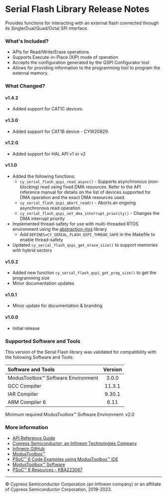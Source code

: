 # Serial Flash Library Release Notes
Provides functions for interacting with an external flash connected through its Single/Dual/Quad/Octal SPI interface.

### What's Included?
* APIs for Read/Write/Erase operations
* Supports Execute-in-Place (XIP) mode of operation
* Accepts the configuration generated by the QSPI Configurator tool
* Allows for providing information to the programming tool to program the external memory.

### What Changed?
#### v1.4.2
* Added support for CAT1C devices.
#### v1.3.0
* Added support for CAT1B device - CYW20829.
#### v1.2.0
* Added support for HAL API v1 or v2
#### v1.1.0
* Added the following functions:
    - `cy_serial_flash_qspi_read_async()` - Supports asynchronous (non-blocking) read using fixed DMA resources. Refer to the API reference manual for details on the list of devices supported for DMA operation and the exact DMA resources used.
    - `cy_serial_flash_qspi_abort_read()` - Aborts an ongoing asynchronous read operation
    - `cy_serial_flash_qspi_set_dma_interrupt_priority()` - Changes the DMA interrupt priority
* Implemented thread-safety for use with multi-threaded RTOS environment using the [abstraction-rtos](https://github.com/infineon/abstraction-rtos) library
    - Add `DEFINES=CY_SERIAL_FLASH_QSPI_THREAD_SAFE` in the Makefile to enable thread-safety
* Updated `cy_serial_flash_qspi_get_erase_size()` to support memories with hybrid sectors
#### v1.0.2
* Added new function `cy_serial_flash_qspi_get_prog_size()` to get the programming size
* Minor documentation updates
#### v1.0.1
* Minor update for documentation & branding
#### v1.0.0
* Initial release

### Supported Software and Tools
This version of the Serial Flash library was validated for compatibility with the following Software and Tools:

| Software and Tools                        | Version |
| :---                                      | :----:  |
| ModusToolbox™ Software Environment        | 3.0.0   |
| GCC Compiler                              | 11.3.1  |
| IAR Compiler                              | 9.30.1  |
| ARM Compiler 6                            | 6.11    |

Minimum required ModusToolbox™ Software Environment: v2.0

### More information

* [API Reference Guide](https://infineon.github.io/serial-flash/html/index.html)
* [Cypress Semiconductor, an Infineon Technologies Company](http://www.cypress.com)
* [Infineon GitHub](https://github.com/infineon)
* [ModusToolbox™](https://www.cypress.com/products/modustoolbox-software-environment)
* [PSoC™ 6 Code Examples using ModusToolbox™ IDE](https://github.com/infineon/Code-Examples-for-ModusToolbox-Software)
* [ModusToolbox™ Software](https://github.com/Infineon/modustoolbox-software)
* [PSoC™ 6 Resources - KBA223067](https://community.cypress.com/docs/DOC-14644)

---
© Cypress Semiconductor Corporation (an Infineon company) or an affiliate of Cypress Semiconductor Corporation, 2019-2023.
